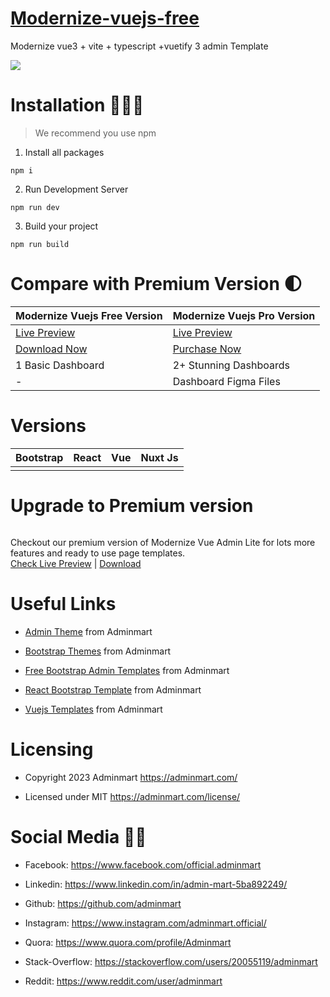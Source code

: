 # <a href="https://modernize-vue3-free.netlify.app/">Modernize-vuejs-free</a>
Modernize vue3 + vite + typescript +vuetify 3 admin Template

<!-- Main image of Template -->
<a target="_blank" href="https://adminmart.com/product/modernize-vuetify-vue-admin-dashboard/?ref=5">
  <img src="https://adminmart.com/wp-content/uploads/2023/02/modernize-free-vuetify-admin-dashboard-am.png" />
</a>


# Installation 👨🏻‍💻

> We recommend you use npm

1. Install all packages

```
npm i
```

2. Run Development Server

```
npm run dev
```

3. Build your project

```
npm run build
```

# Compare with Premium Version 🌓

<table>
<thead>
<tr>
<th>Modernize Vuejs Free Version</th>
<th>Modernize Vuejs Pro Version</th>
</tr>
</thead>
<tbody>
<tr>
  <td>
    <a href="https://modernize-vue3-free.netlify.app/?ref=5">Live Preview</a>
  </td>
  <td>
  <a href="https://modernize-vuejs.adminmart.com/?ref=5">Live Preview</a>
  </td>
</tr>
<tr>
  <td>
    <a href="https://adminmart.com/product/modernize-free-vuetify-vue-js-admin-dashboard/?ref=5">Download Now</a>
  </td>
  <td>
    <a href="https://adminmart.com/product/modernize-vuetify-vue-admin-dashboard/?ref=5">Purchase Now</a>
  </td>
</tr>
<tr>
  <td>
  1 Basic Dashboard
  </td>
  <td>
  2+ Stunning Dashboards
  </td>
</tr>
<tr>
  <td>
  -
  </td>
  <td>
  Dashboard Figma Files
  </td>
</tr>
</tbody>
</table>


# Versions

<table>
<thead>
<tr>
  <th>Bootstrap</th>
  <th>React</th>
  <th>Vue</th>
  <th>Nuxt Js</th>
</tr>
</thead>
<tbody>
  <tr>
    <td>
      <a href="https://adminmart.com/product/modernize-bootstrap-5-admin-template/?ref=5">
        <img src="https://adminmart.com/wp-content/uploads/2023/02/modernize-bootstrap-5-admin-template.png" alt="">
      </a>
    </td>
    <td>
      <a href="https://adminmart.com/product/modernize-react-mui-dashboard-theme/?ref=5">
        <img src="https://adminmart.com/wp-content/uploads/2023/01/image_2023_01_26T10_19_25_019Z.png" alt="">
      </a>
    </td>
    <td>
      <a href="https://adminmart.com/product/modernize-vuetify-vue-admin-dashboard/?ref=5">
        <img src="https://adminmart.com/wp-content/uploads/2023/02/modernize-vuetify-admin-dashboard.png" alt="">
      </a>
    </td>
    <td>
      <a href="https://adminmart.com/product/modernize-nuxt-js-admin-dashboard/?ref=5">
        <img src="https://adminmart.com/wp-content/uploads/2023/02/modernize-nuxt-js-admin-dashboard.png" alt="">
      </a>
    </td>
  <tr>
</tbody>
</table>  


# Upgrade to Premium version

<a target="_blank" href="https://modernize-vuejs.adminmart.com/?ref=5">
  <img src="https://adminmart.com/wp-content/uploads/2023/02/modernize-vuetify-admin-dashboard.png" alt="">
</a>
<p>
  Checkout our premium version of Modernize Vue Admin Lite for lots more features and ready to use page templates.<br>
  <a href="https://modernize-vuejs.adminmart.com/?ref=5">Check Live Preview</a> | <a href="https://adminmart.com/product/modernize-vuetify-vue-admin-dashboard/?         ref=5">Download</a>
</p>


<!-- Useful Links of Template -->
# Useful Links
- <p><a href="https://adminmart.com/?ref=5">Admin Theme</a> from Adminmart</p>
- <p><a href="https://adminmart.com/product/modernize-bootstrap-5-admin-template/?ref=5">Bootstrap Themes</a> from Adminmart</p>
- <p><a href="https://adminmart.com/product/modernize-free-bootstrap-5-admin-template/?ref=5">Free Bootstrap Admin Templates</a> from Adminmart</p>
- <p><a href="https://adminmart.com/product/modernize-react-mui-dashboard-theme/?ref=5">React Bootstrap Template</a> from Adminmart</p>
- <p><a href="https://adminmart.com/product/modernize-vuetify-vue-admin-dashboard/?ref=5">Vuejs Templates</a> from Adminmart</p>


<!-- Licensing of Template -->
# Licensing
- <p>Copyright 2023 Adminmart <a href="https://adminmart.com/?ref=5">https://adminmart.com/</a></p>
- <p>Licensed under MIT <a href="https://adminmart.com/license/?ref=5">https://adminmart.com/license/</a></p>

<!-- Social Media of Adminmart -->
# Social Media 👭🏼
- <p>Facebook: <a href="https://www.facebook.com/official.adminmart/?ref=5">https://www.facebook.com/official.adminmart</a></p>
- <p>Linkedin: <a href="https://www.linkedin.com/in/admin-mart-5ba892249/?ref=5">https://www.linkedin.com/in/admin-mart-5ba892249/</a></p>
- <p>Github: <a href="https://github.com/adminmart/?ref=5">https://github.com/adminmart</a></p>
- <p>Instagram: <a href="https://www.instagram.com/adminmart.official/?ref=5">https://www.instagram.com/adminmart.official/</a></p>
- <p>Quora: <a href="https://www.quora.com/profile/Adminmart/?ref=5">https://www.quora.com/profile/Adminmart</a></p>
- <p>Stack-Overflow: <a href="https://stackoverflow.com/users/20055119/adminmart/?ref=5">https://stackoverflow.com/users/20055119/adminmart</a></p>
- <p>Reddit: <a href="https://www.reddit.com/user/adminmart/?ref=5">https://www.reddit.com/user/adminmart</a></p>

